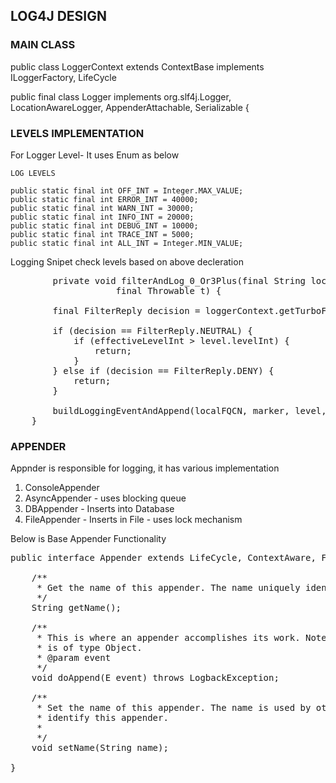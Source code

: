 ## LOG4J DESIGN

### MAIN CLASS
public class LoggerContext extends ContextBase implements ILoggerFactory, LifeCycle 

public final class Logger implements org.slf4j.Logger, LocationAwareLogger, AppenderAttachable<ILoggingEvent>, Serializable {

### LEVELS IMPLEMENTATION
For Logger Level- It uses Enum as below
    
    LOG LEVELS
    
    public static final int OFF_INT = Integer.MAX_VALUE;
    public static final int ERROR_INT = 40000;
    public static final int WARN_INT = 30000;
    public static final int INFO_INT = 20000;
    public static final int DEBUG_INT = 10000;
    public static final int TRACE_INT = 5000;
    public static final int ALL_INT = Integer.MIN_VALUE;
    
Logging Snipet check levels based on above decleration    
<pre>
        private void filterAndLog_0_Or3Plus(final String localFQCN, final Marker marker, final Level level, final String msg, final Object[] params,
                    final Throwable t) {

        final FilterReply decision = loggerContext.getTurboFilterChainDecision_0_3OrMore(marker, this, level, msg, params, t);

        if (decision == FilterReply.NEUTRAL) {
            if (effectiveLevelInt > level.levelInt) {
                return;
            }
        } else if (decision == FilterReply.DENY) {
            return;
        }

        buildLoggingEventAndAppend(localFQCN, marker, level, msg, params, t);
    }
</pre>


### APPENDER
Appnder is responsible for logging, it has various implementation
1. ConsoleAppender
2. AsyncAppender - uses blocking queue
3. DBAppender - Inserts into Database
4. FileAppender - Inserts in File - uses lock mechanism

Below is Base Appender Functionality
<pre>
public interface Appender<E> extends LifeCycle, ContextAware, FilterAttachable<E> {

    /**
     * Get the name of this appender. The name uniquely identifies the appender.
     */
    String getName();

    /**
     * This is where an appender accomplishes its work. Note that the argument 
     * is of type Object.
     * @param event
     */
    void doAppend(E event) throws LogbackException;

    /**
     * Set the name of this appender. The name is used by other components to
     * identify this appender.
     * 
     */
    void setName(String name);

}
</pre>
